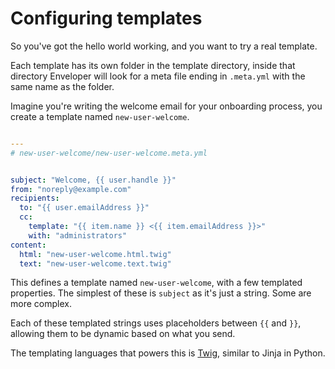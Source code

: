 # Configuring templates

So you've got the hello world working, and you want to try a real template.

Each template has its own folder in the template directory, inside that directory Enveloper will look for a meta file ending in `.meta.yml` with the same name as the folder.

Imagine you're writing the welcome email for your onboarding process, you create a template named `new-user-welcome`.

```yml

---
# new-user-welcome/new-user-welcome.meta.yml


subject: "Welcome, {{ user.handle }}"
from: "noreply@example.com"
recipients:
  to: "{{ user.emailAddress }}"
  cc:
    template: "{{ item.name }} <{{ item.emailAddress }}>"
    with: "administrators"
content:
  html: "new-user-welcome.html.twig"
  text: "new-user-welcome.text.twig"


```

This defines a template named `new-user-welcome`, with a few templated properties. The simplest of these is `subject` as it's just a string. Some are more complex. 

Each of these templated strings uses placeholders between `{{` and `}}`, allowing them to be dynamic based on what you send. 

The templating languages that powers this is [Twig](https://twig.sensiolabs.org/), similar to Jinja in Python. 

